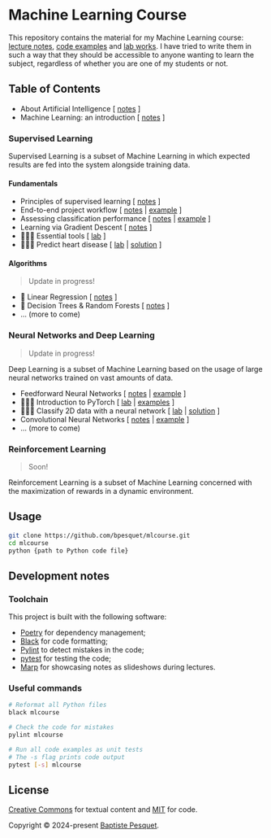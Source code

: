 # Machine Learning Course

This repository contains the material for my Machine Learning course: [lecture notes](notes/), [code examples](mlcourse/) and [lab works](labs/). I have tried to write them in such a way that they should be accessible to anyone wanting to learn the subject, regardless of whether you are one of my students or not.

## Table of Contents

- About Artificial Intelligence [ [notes](notes/about_ai//README.md) ]
- Machine Learning: an introduction [ [notes](notes/ml_introduction/README.md) ]

### Supervised Learning

Supervised Learning is a subset of Machine Learning in which expected results are fed into the system alongside training data.

#### Fundamentals

- Principles of supervised learning [ [notes](notes/supervised_learning_principles/README.md) ]
- End-to-end project workflow [ [notes](notes/project_workflow/README.md) | [example](mlcourse/project_workflow/) ]
- Assessing classification performance [ [notes](notes/classification_performance/README.md) | [example](/mlcourse/classification_performance/) ]
- Learning via Gradient Descent [ [notes](notes/gradient_descent/README.md) ]
- 👨🏻‍💻 Essential tools [ [lab](labs/essential_tools/README.md) ]
- 👩🏻‍💻 Predict heart disease [ [lab](labs/predict_heart_disease/README.md) | [solution](/mlcourse/predict_heart_disease/) ]

#### Algorithms

> Update in progress!

- 🚧 Linear Regression [ [notes](notes/linear_regression/README.md) ]
- 🚧 Decision Trees & Random Forests [ [notes](notes/decision_trees_random_forests/README.md) ]
- ... (more to come)

### Neural Networks and Deep Learning

> Update in progress!

Deep Learning is a subset of Machine Learning based on the usage of large neural networks trained on vast amounts of data.

- Feedforward Neural Networks [ [notes](notes/feedforward_neural_networks/README.md) | [example](/mlcourse/feedforward_neural_networks/) ]
- 👩🏻‍💻 Introduction to PyTorch [ [lab](labs/pytorch_intro/README.md) | [examples](/mlcourse/pytorch_intro/) ]
- 👨🏻‍💻 Classify 2D data with a neural network [ [lab](labs/classify_2d_data/README.md) | [solution](/mlcourse/classify_2d_data/) ]
- Convolutional Neural Networks [ [notes](notes/convolutional_neural_networks/README.md) | [example](/mlcourse/convolutional_neural_networks/) ]
- ... (more to come)

### Reinforcement Learning

> Soon!

Reinforcement Learning is a subset of Machine Learning concerned with the maximization of rewards in a dynamic environment.

## Usage

```bash
git clone https://github.com/bpesquet/mlcourse.git
cd mlcourse
python {path to Python code file}
```

## Development notes

### Toolchain

This project is built with the following software:

- [Poetry](https://python-poetry.org/) for dependency management;
- [Black](https://github.com/psf/black) for code formatting;
- [Pylint](https://github.com/pylint-dev/pylint) to detect mistakes in the code;
- [pytest](https://docs.pytest.org) for testing the code;
- [Marp](https://marp.app/) for showcasing notes as slideshows during lectures.

### Useful commands

```bash
# Reformat all Python files
black mlcourse

# Check the code for mistakes
pylint mlcourse

# Run all code examples as unit tests
# The -s flag prints code output
pytest [-s] mlcourse
```

## License

[Creative Commons](LICENSE) for textual content and [MIT](CODE_LICENSE) for code.

Copyright © 2024-present [Baptiste Pesquet](https://bpesquet.fr).
